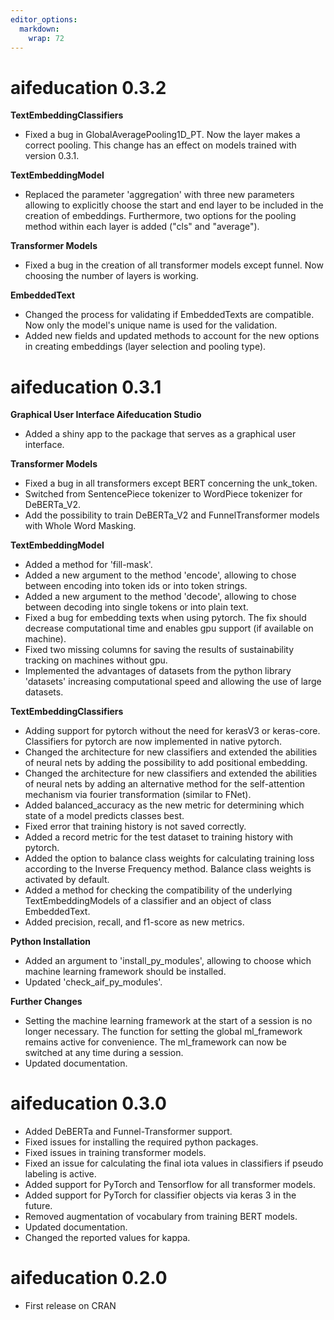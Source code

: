 ```yaml
---
editor_options: 
  markdown: 
    wrap: 72
---
```


# aifeducation 0.3.2

**TextEmbeddingClassifiers**

-   Fixed a bug in GlobalAveragePooling1D_PT. Now the layer makes a correct pooling.
    This change has an effect on models trained with version 0.3.1.
    
**TextEmbeddingModel**
- Replaced the parameter 'aggregation' with three new parameters allowing to explicitly
  choose the start and end layer to be included in the creation of embeddings. Furthermore,
  two options for the pooling method within each layer is added ("cls" and "average").
    
**Transformer Models**

-  Fixed a bug in the creation of all transformer models except funnel. Now choosing the
   number of layers is working.
   
**EmbeddedText**

-   Changed the process for validating if EmbeddedTexts are compatible. Now only
    the model's unique name is used for the validation.
-   Added new fields and updated methods to account for the new options in creating embeddings (layer
    selection and pooling type).

# aifeducation 0.3.1

**Graphical User Interface Aifeducation Studio**

-   Added a shiny app to the package that serves as a graphical user
    interface.

**Transformer Models**

-   Fixed a bug in all transformers except BERT concerning the
    unk_token.
-   Switched from SentencePiece tokenizer to WordPiece tokenizer for DeBERTa_V2.
-   Add the possibility to train DeBERTa_V2 and FunnelTransformer models with
    Whole Word Masking.

**TextEmbeddingModel**

-   Added a method for 'fill-mask'.
-   Added a new argument to the method 'encode', allowing to chose
    between encoding into token ids or into token strings.
-   Added a new argument to the method 'decode', allowing to chose
    between decoding into single tokens or into plain text.
-   Fixed a bug for embedding texts when using pytorch. The fix should
    decrease computational time and enables gpu support (if available on machine).
-   Fixed two missing columns for saving the results of sustainability tracking on machines
    without gpu.
-   Implemented the advantages of datasets from the python library 'datasets' increasing
    computational speed and allowing the use of large datasets.

**TextEmbeddingClassifiers**

-   Adding support for pytorch without the need for kerasV3 or
    keras-core. Classifiers for pytorch are now implemented in native
    pytorch.
-   Changed the architecture for new classifiers and extended the
    abilities of neural nets by adding the possibility to add positional
    embedding.
-   Changed the architecture for new classifiers and extended the
    abilities of neural nets by adding an alternative method for the
    self-attention mechanism via fourier transformation (similar to
    FNet).
-   Added balanced_accuracy as the new metric for determining which
    state of a model predicts classes best.
-   Fixed error that training history is not saved correctly.
-   Added a record metric for the test dataset to training history with
    pytorch.
-   Added the option to balance class weights for calculating training
    loss according to the Inverse Frequency method. Balance class
    weights is activated by default.
-   Added a method for checking the compatibility of the underlying
    TextEmbeddingModels of a classifier and an object of class
    EmbeddedText.
-   Added precision, recall, and f1-score as new metrics.

**Python Installation** 

-   Added an argument to 'install_py_modules',
    allowing to choose which machine learning framework should be
    installed. 
- Updated 'check_aif_py_modules'.

**Further Changes**

-   Setting the machine learning framework at the start of a session is
    no longer necessary. The function for setting the global
    ml_framework remains active for convenience. The ml_framework can
    now be switched at any time during a session.
-   Updated documentation.

# aifeducation 0.3.0

-   Added DeBERTa and Funnel-Transformer support.
-   Fixed issues for installing the required python packages.
-   Fixed issues in training transformer models.
-   Fixed an issue for calculating the final iota values in classifiers
    if pseudo labeling is active.
-   Added support for PyTorch and Tensorflow for all transformer models.
-   Added support for PyTorch for classifier objects via keras 3 in the
    future.
-   Removed augmentation of vocabulary from training BERT models.
-   Updated documentation.
-   Changed the reported values for kappa.

# aifeducation 0.2.0

-   First release on CRAN
